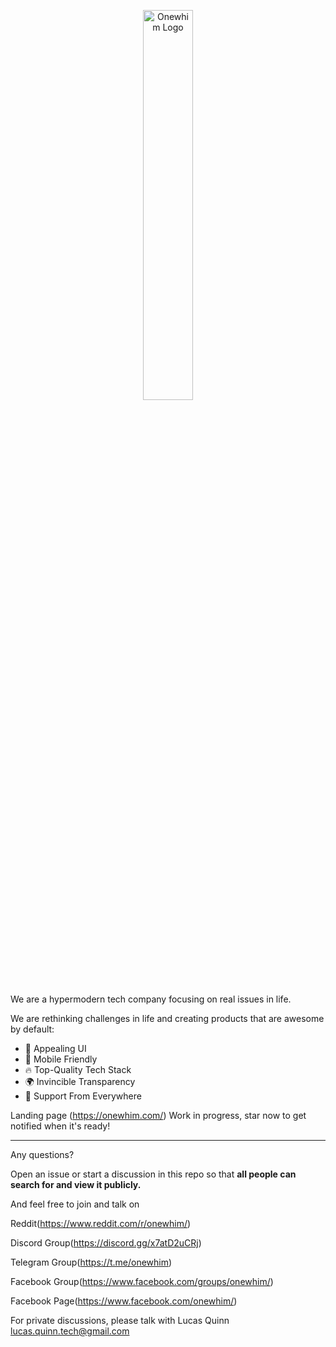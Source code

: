 <p align="center">
  <img alt="Onewhim Logo" src="https://cdn.cloudwhim.com/onewhim-logo-name.svg" style="max-width: 200 px; width: 40%; min-width: 150 px;"/>
</p>

We are a hypermodern tech company focusing on real issues in life.

We are rethinking challenges in life and creating products that are awesome by default:

- 🦋 Appealing UI
- 📱 Mobile Friendly
- 🔥 Top-Quality Tech Stack
- 🌍 Invincible Transparency
- 🥳 Support From Everywhere

Landing page (<https://onewhim.com/>) Work in progress, star now to get notified when it's ready!

---

Any questions?

Open an issue or start a discussion in this repo so that **all people can search for and view it publicly.**

And feel free to join and talk on

Reddit(<https://www.reddit.com/r/onewhim/>)

Discord Group(<https://discord.gg/x7atD2uCRj>)

Telegram Group(<https://t.me/onewhim>)

Facebook Group(<https://www.facebook.com/groups/onewhim/>)

Facebook Page(<https://www.facebook.com/onewhim/>)

For private discussions, please talk with Lucas Quinn <lucas.quinn.tech@gmail.com>
